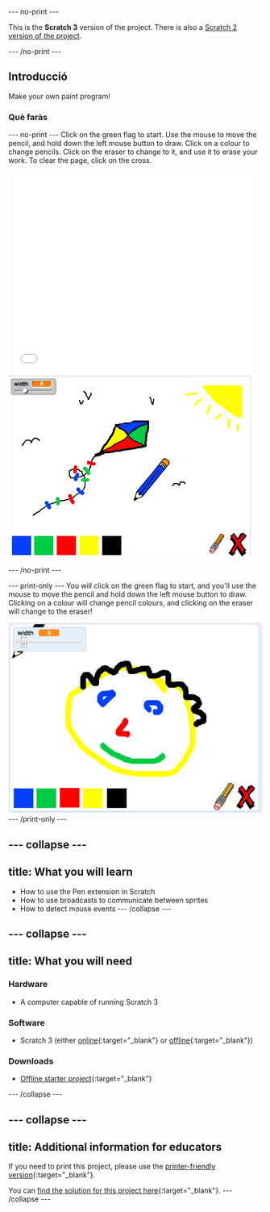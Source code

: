 \--- no-print \---

This is the **Scratch 3** version of the project. There is also a [Scratch 2 version of the project](https://projects.raspberrypi.org/en/projects/paint-box-scratch2).

\--- /no-print \---

## Introducció

Make your own paint program!

### Què faràs

\--- no-print \--- Click on the green flag to start. Use the mouse to move the pencil, and hold down the left mouse button to draw. Click on a colour to change pencils. Click on the eraser to change to it, and use it to erase your work. To clear the page, click on the cross.

<div class="scratch-preview">
  <iframe allowtransparency="true" width="485" height="402" src="//scratch.mit.edu/projects/embed/267243161/?autostart=false" frameborder="0"></iframe>
  <img src="images/paint-final.png">
</div>

\--- /no-print \---

\--- print-only \--- You will click on the green flag to start, and you'll use the mouse to move the pencil and hold down the left mouse button to draw. Clicking on a colour will change pencil colours, and clicking on the eraser will change to the eraser!

![showcase](images/showcase.png) \--- /print-only \---

## \--- collapse \---

## title: What you will learn

+ How to use the Pen extension in Scratch
+ How to use broadcasts to communicate between sprites
+ How to detect mouse events \--- /collapse \---

## \--- collapse \---

## title: What you will need

### Hardware

+ A computer capable of running Scratch 3

### Software

+ Scratch 3 (either [online](http://rpf.io/scratchon){:target="_blank"} or [offline](http://rpf.io/scratchoff){:target="_blank"})

### Downloads

+ [Offline starter project](http://rpf.io/p/en/paint-box-go){:target="_blank"}

\--- /collapse \---

## \--- collapse \---

## title: Additional information for educators

If you need to print this project, please use the [printer-friendly version](https://projects.raspberrypi.org/en/projects/paint-box/print){:target="_blank"}.

You can [find the solution for this project here](http://rpf.io/p/en/paint-box-get){:target="_blank"}. \--- /collapse \---